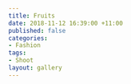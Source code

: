 ```yaml
---
title: Fruits
date: 2018-11-12 16:39:00 +11:00
published: false
categories:
- Fashion
tags:
- Shoot
layout: gallery
---
```


